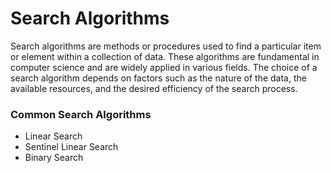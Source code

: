 # Search Algorithms
Search algorithms are methods or procedures used to find a particular item or element within a collection of data. These algorithms are fundamental in computer science and are widely applied in various fields. The choice of a search algorithm depends on factors such as the nature of the data, the available resources, and the desired efficiency of the search process.

### Common Search Algorithms
- Linear Search
- Sentinel Linear Search
- Binary Search